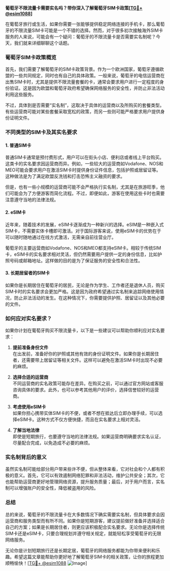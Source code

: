 **葡萄牙不限流量卡需要实名吗？带你深入了解葡萄牙SIM卡政策[[TG💪+ @esim1088](https://t.me/s/esim1088)]**

在葡萄牙旅行或生活，如果你需要一张能够提供稳定网络连接的手机卡，那么葡萄牙的不限流量SIM卡可能是一个不错的选择。然而，对于很多初次接触海外SIM卡服务的人来说，可能会有一个疑问：葡萄牙的不限流量卡是否需要实名制呢？今天，我们就来详细聊聊这个话题。

### 葡萄牙SIM卡政策概览

首先，我们需要了解葡萄牙的SIM卡政策背景。作为一个欧洲国家，葡萄牙遵循欧盟的一些共同规定，同时也有自己的具体政策。一般来说，葡萄牙的电信运营商在出售SIM卡时，尤其是提供不限流量套餐的卡，通常会要求用户进行一定程度的身份验证。这是因为欧盟和葡萄牙政府希望确保网络服务的安全性，并防止非法活动利用这些服务。

不过，具体到是否需要“实名制”，这取决于具体的运营商以及所购买的套餐类型。有些运营商可能对某些套餐采取宽松的政策，而另一些则可能严格要求用户提供身份证明文件。

### 不同类型的SIM卡及其实名要求

#### 1. **普通SIM卡**
普通SIM卡通常是预付费形式，用户可以在街头小店、便利店或者线上平台购买。这类卡的实名要求因运营商而异。例如，一些较大的运营商如Vodafone、NOS和MEO可能会要求用户在激活SIM卡时提供身份证件信息，包括护照或居留证等。这种做法是为了满足欧盟反洗钱和打击恐怖主义融资的要求。

但是，也有一些小规模的运营商可能不会严格执行实名制，尤其是在旅游旺季，他们可能会为了方便游客而简化流程。不过，即便如此，游客在使用这些卡时也需要注意遵守当地的法律法规。

#### 2. **eSIM卡**
近年来，随着技术的发展，eSIM卡逐渐成为一种新兴的选择。eSIM是一种嵌入式SIM卡，不需要实体卡槽即可激活。对于国际游客来说，使用eSIM卡的优势在于可以随时随地通过在线方式激活，无需亲自前往营业厅。

葡萄牙的主要运营商如Vodafone、NOS和MEO都支持eSIM卡。相较于传统SIM卡，eSIM卡的实名要求相对灵活，但仍然需要用户提供一定的身份信息，比如护照号码或邮箱地址。这样做的目的是为了保证服务的安全性和合法性。

#### 3. **长期居留者的SIM卡**
如果你是长期居住在葡萄牙的居民，无论是作为学生、工作者还是退休人员，购买SIM卡时的实名要求会更加严格。这是因为政府希望通过实名制来追踪网络使用情况，防止非法活动的发生。在这种情况下，你需要提供护照、居留证以及其他必要的文件。

### 如何应对实名要求？

如果你计划在葡萄牙购买不限流量卡，以下是一些建议可以帮助你顺利应对实名要求：

1. **提前准备身份文件**  
   在出发前，准备好你的护照或其他有效的身份证明文件。如果你是长期居住者，还需要带上居留证等相关文件。这样可以避免在激活SIM卡时出现不必要的麻烦。

2. **选择合适的运营商**  
   不同运营商的实名政策可能存在差异。在购买之前，可以通过官方网站或客服咨询具体的要求。此外，也可以参考其他用户的评价，选择信誉较好的运营商。

3. **考虑使用eSIM卡**  
   如果你担心携带实体SIM卡的不便，或者不想在抵达后立即办理手续，可以选择eSIM卡。这种方式不仅方便快捷，而且在实名要求上相对灵活。

4. **了解当地法律**  
   即使是短期旅行，也要遵守当地的法律法规。如果运营商明确要求实名认证，尽量配合完成，以免造成不必要的麻烦。

### 实名制背后的意义

虽然实名制可能给部分用户带来些许不便，但从整体来看，它对社会和个人都有积极的意义。首先，它可以有效遏制网络犯罪和非法活动，维护公共安全；其次，它也能帮助运营商更好地管理网络资源，提升服务质量；最后，对于用户而言，实名制可以增强账户的安全性，降低被盗用的风险。

### 总结

总的来说，葡萄牙的不限流量卡在大多数情况下确实需要实名制，但具体要求会因运营商和服务类型而有所不同。如果你是短期游客，建议提前做好准备并选择适合自己的方案；如果是长期居住者，则更应该积极配合实名要求。无论你是选择传统SIM卡还是eSIM卡，只要合理规划并遵守相关规定，就能轻松享受葡萄牙的无限网络服务。

无论你是计划短期旅行还是长期定居，葡萄牙的网络服务都能为你带来便利和乐趣。希望这篇文章能帮助你更好地了解葡萄牙SIM卡的相关政策，让你的旅程更加顺畅愉快！[[TG💪+ @esim1088](https://t.me/s/esim1088) ![Image](https://i.postimg.cc/4NQfJmqS/Snipaste-2025-05-13-00-14-12.png)]